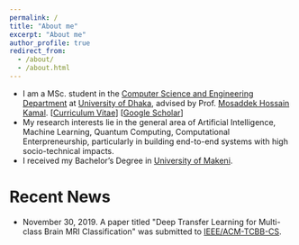 ```yaml
---
permalink: /
title: "About me"
excerpt: "About me"
author_profile: true
redirect_from: 
  - /about/
  - /about.html
---
```


* I am a MSc. student in the [Computer Science and Engineering Department](https://cs.du.ac.bd/) at [University of Dhaka](https://www.du.ac.bd/), advised by Prof. [Mosaddek Hossain Kamal](http://www.cse.du.ac.bd/profile/?faculty=MHK). [[Curriculum Vitae](http://yusufbrima.github.io/files/academic_cv.pdf)] [[Google Scholar](https://scholar.google.com/citations?user=Ixg9n-EAAAAJ&hl=en)]
* My research interests lie in the general area of Artificial Intelligence, Machine Learning, Quantum Computing, Computational Enterpreneurship, particularly in building end-to-end systems with high socio-technical impacts.
* I received my Bachelor’s Degree in [University of Makeni](http://www.universityofmakeni.com/).



# Recent News
* November 30, 2019. A paper titled "Deep Transfer Learning for Multi-class Brain MRI Classification" was submitted to [IEEE/ACM-TCBB-CS](https://www.computer.org/csdl/journal/tb/).
